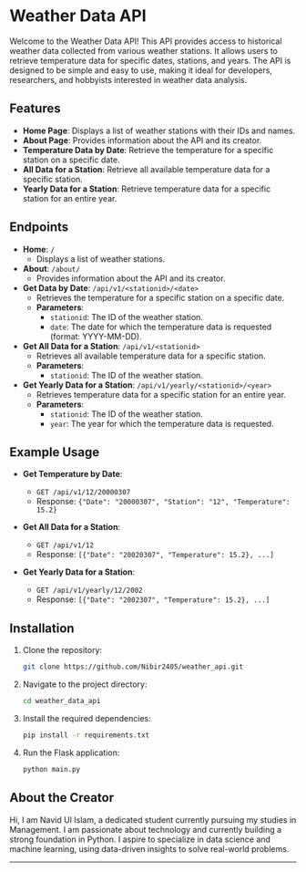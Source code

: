 # Weather Data API

Welcome to the Weather Data API! This API provides access to historical weather data collected from various weather stations. It allows users to retrieve temperature data for specific dates, stations, and years. The API is designed to be simple and easy to use, making it ideal for developers, researchers, and hobbyists interested in weather data analysis.

## Features

- **Home Page**: Displays a list of weather stations with their IDs and names.
- **About Page**: Provides information about the API and its creator.
- **Temperature Data by Date**: Retrieve the temperature for a specific station on a specific date.
- **All Data for a Station**: Retrieve all available temperature data for a specific station.
- **Yearly Data for a Station**: Retrieve temperature data for a specific station for an entire year.

## Endpoints

- **Home**: `/`
  - Displays a list of weather stations.
- **About**: `/about/`
  - Provides information about the API and its creator.
- **Get Data by Date**: `/api/v1/<stationid>/<date>`
  - Retrieves the temperature for a specific station on a specific date.
  - **Parameters**:
    - `stationid`: The ID of the weather station.
    - `date`: The date for which the temperature data is requested (format: YYYY-MM-DD).
- **Get All Data for a Station**: `/api/v1/<stationid>`
  - Retrieves all available temperature data for a specific station.
  - **Parameters**:
    - `stationid`: The ID of the weather station.
- **Get Yearly Data for a Station**: `/api/v1/yearly/<stationid>/<year>`
  - Retrieves temperature data for a specific station for an entire year.
  - **Parameters**:
    - `stationid`: The ID of the weather station.
    - `year`: The year for which the temperature data is requested.

## Example Usage

- **Get Temperature by Date**:
  - `GET /api/v1/12/20000307`
  - Response: `{"Date": "20000307", "Station": "12", "Temperature": 15.2}`

- **Get All Data for a Station**:
  - `GET /api/v1/12`
  - Response: `[{"Date": "20020307", "Temperature": 15.2}, ...]`

- **Get Yearly Data for a Station**:
  - `GET /api/v1/yearly/12/2002`
  - Response: `[{"Date": "2002307", "Temperature": 15.2}, ...]`

## Installation

1. Clone the repository:
    ```sh
    git clone https://github.com/Nibir2405/weather_api.git
    ```
2. Navigate to the project directory:
    ```sh
    cd weather_data_api
    ```
3. Install the required dependencies:
    ```sh
    pip install -r requirements.txt
    ```
4. Run the Flask application:
    ```sh
    python main.py
    ```

## About the Creator

Hi, I am Navid Ul Islam, a dedicated student currently pursuing my studies in Management. I am passionate about technology and currently building a strong foundation in Python. I aspire to specialize in data science and machine learning, using data-driven insights to solve real-world problems.

---

